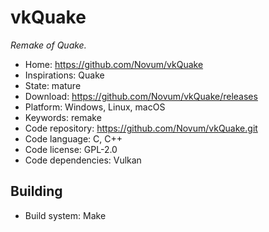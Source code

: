 # vkQuake

_Remake of Quake._

- Home: https://github.com/Novum/vkQuake
- Inspirations: Quake
- State: mature
- Download: https://github.com/Novum/vkQuake/releases
- Platform: Windows, Linux, macOS
- Keywords: remake
- Code repository: https://github.com/Novum/vkQuake.git
- Code language: C, C++
- Code license: GPL-2.0
- Code dependencies: Vulkan

## Building

- Build system: Make
